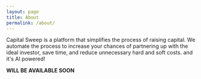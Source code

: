 ```yaml
---
layout: page
title: About
permalink: /about/
---
```


Capital Sweep is a platform that simplifies the process of raising capital. 
  We automate the process to increase your chances of partnering up with the ideal investor, save time, and reduce unnecessary hard and soft costs.
and it's AI powered!


**WILL BE AVAILABLE SOON**


[doct0rX]: https://github.com/doct0rX
